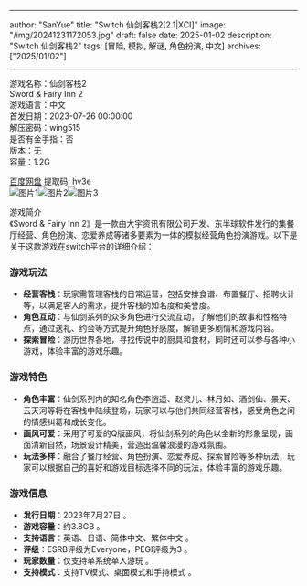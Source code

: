 
---
author: "SanYue"
title: "Switch 仙剑客栈2[2.1|XCI]"
image: "/img/20241231172053.jpg"
draft: false
date: 2025-01-02
description: "Switch 仙剑客栈2"
tags: [冒险, 模拟, 解谜, 角色扮演, 中文]
archives: ["2025/01/02"]

---

游戏名称：仙剑客栈2   
Sword & Fairy Inn 2    
游戏语言：中文  
首发日期：2023-07-26 00:00:00  
解压密码：wing515  
是否有金手指：否  
版本：无   
容量：1.2G

[百度网盘](https://pan.baidu.com/s/1fwb4wlQUjpMqtuBolnbq0Q) 提取码: hv3e  
![图片1](/img/a19cb6.jpg)![图片2](/img/d2cbba.jpg)![图片3](/img/4bba79.jpg)  

游戏简介  
《Sword & Fairy Inn 2》是一款由大宇资讯有限公司开发、东半球软件发行的集餐厅经营、角色扮演、恋爱养成等诸多要素为一体的模拟经营角色扮演游戏。以下是关于这款游戏在switch平台的详细介绍：

### 游戏玩法
- **经营客栈**：玩家需管理客栈的日常运营，包括安排食谱、布置餐厅、招聘伙计等，以满足客人的需求，提升客栈的知名度和美誉度。
- **角色互动**：与仙剑系列的众多角色进行交流互动，了解他们的故事和性格特点，通过送礼、约会等方式提升角色好感度，解锁更多剧情和游戏内容。
- **探索冒险**：游历世界各地，寻找传说中的厨具和食材，同时还可以参与各种小游戏，体验丰富的游戏乐趣。

### 游戏特色
- **角色丰富**：仙剑系列内的知名角色李逍遥、赵灵儿、林月如、酒剑仙、景天、云天河等将在客栈中陆续登场，玩家可以与他们共同经营客栈，感受角色之间的情感纠葛和成长变化。
- **画风可爱**：采用了可爱的Q版画风，将仙剑系列的角色以全新的形象呈现，画面清新自然，场景设计精美，营造出温馨浪漫的游戏氛围。
- **玩法多样**：融合了餐厅经营、角色扮演、恋爱养成、探索冒险等多种玩法，玩家可以根据自己的喜好和游戏目标选择不同的玩法，体验丰富的游戏乐趣。

### 游戏信息
- **发行日期**：2023年7月27日 。
- **游戏容量**：约3.8GB 。
- **支持语言**：英语、日语、简体中文、繁体中文 。
- **评级**：ESRB评级为Everyone，PEGI评级为3 。
- **玩家数量**：仅支持单系统单人游玩 。
- **支持模式**：支持TV模式、桌面模式和手持模式 。
